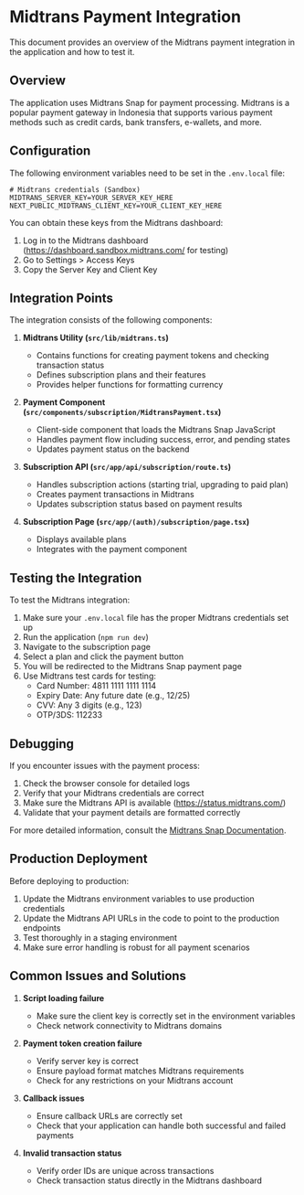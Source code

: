 # Midtrans Payment Integration

This document provides an overview of the Midtrans payment integration in the application and how to test it.

## Overview

The application uses Midtrans Snap for payment processing. Midtrans is a popular payment gateway in Indonesia that supports various payment methods such as credit cards, bank transfers, e-wallets, and more.

## Configuration

The following environment variables need to be set in the `.env.local` file:

```
# Midtrans credentials (Sandbox)
MIDTRANS_SERVER_KEY=YOUR_SERVER_KEY_HERE
NEXT_PUBLIC_MIDTRANS_CLIENT_KEY=YOUR_CLIENT_KEY_HERE
```

You can obtain these keys from the Midtrans dashboard:
1. Log in to the Midtrans dashboard (https://dashboard.sandbox.midtrans.com/ for testing)
2. Go to Settings > Access Keys
3. Copy the Server Key and Client Key

## Integration Points

The integration consists of the following components:

1. **Midtrans Utility (`src/lib/midtrans.ts`)**
   - Contains functions for creating payment tokens and checking transaction status
   - Defines subscription plans and their features
   - Provides helper functions for formatting currency

2. **Payment Component (`src/components/subscription/MidtransPayment.tsx`)**
   - Client-side component that loads the Midtrans Snap JavaScript
   - Handles payment flow including success, error, and pending states
   - Updates payment status on the backend

3. **Subscription API (`src/app/api/subscription/route.ts`)**
   - Handles subscription actions (starting trial, upgrading to paid plan)
   - Creates payment transactions in Midtrans
   - Updates subscription status based on payment results

4. **Subscription Page (`src/app/(auth)/subscription/page.tsx`)**
   - Displays available plans
   - Integrates with the payment component

## Testing the Integration

To test the Midtrans integration:

1. Make sure your `.env.local` file has the proper Midtrans credentials set up
2. Run the application (`npm run dev`)
3. Navigate to the subscription page
4. Select a plan and click the payment button
5. You will be redirected to the Midtrans Snap payment page
6. Use Midtrans test cards for testing:
   - Card Number: 4811 1111 1111 1114
   - Expiry Date: Any future date (e.g., 12/25)
   - CVV: Any 3 digits (e.g., 123)
   - OTP/3DS: 112233

## Debugging

If you encounter issues with the payment process:

1. Check the browser console for detailed logs
2. Verify that your Midtrans credentials are correct
3. Make sure the Midtrans API is available (https://status.midtrans.com/)
4. Validate that your payment details are formatted correctly

For more detailed information, consult the [Midtrans Snap Documentation](https://snap-docs.midtrans.com/).

## Production Deployment

Before deploying to production:

1. Update the Midtrans environment variables to use production credentials
2. Update the Midtrans API URLs in the code to point to the production endpoints
3. Test thoroughly in a staging environment
4. Make sure error handling is robust for all payment scenarios

## Common Issues and Solutions

1. **Script loading failure**
   - Make sure the client key is correctly set in the environment variables
   - Check network connectivity to Midtrans domains

2. **Payment token creation failure**
   - Verify server key is correct
   - Ensure payload format matches Midtrans requirements
   - Check for any restrictions on your Midtrans account

3. **Callback issues**
   - Ensure callback URLs are correctly set
   - Check that your application can handle both successful and failed payments

4. **Invalid transaction status**
   - Verify order IDs are unique across transactions
   - Check transaction status directly in the Midtrans dashboard 